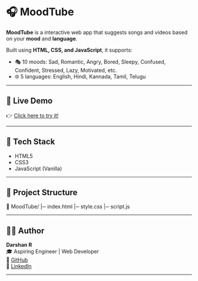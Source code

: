 # 🎧 MoodTube 

**MoodTube** is a interactive web app that suggests songs and videos based on your **mood** and **language**.

Built using **HTML, CSS, and JavaScript**, it supports:
- 🎭 10 moods: Sad, Romantic, Angry, Bored, Sleepy, Confused, Confident, Stressed, Lazy, Motivated, etc.
- 🌐 5 languages: English, Hindi, Kannada, Tamil, Telugu

---

## 🚀 Live Demo  
👉 [Click here to try it!](https://darshan82775.github.io/MoodTube)

---

## 🧠 Tech Stack  
- HTML5  
- CSS3  
- JavaScript (Vanilla)

---

## 📂 Project Structure
📁 MoodTube/
|─ index.html
|─ style.css
|─ script.js


---

## 🙋‍♂️ Author
**Darshan R**  
🎓 Aspiring Engineer | Web Developer  
🔗 [GitHub](https://github.com/Darshan82775)  
🔗 [LinkedIn](https://www.linkedin.com/in/darshan-r-83bb83287)

---



